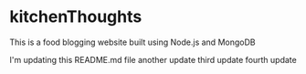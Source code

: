 # kitchenThoughts
This is a food blogging website built using Node.js and MongoDB

I'm updating this README.md file
another update
third update
fourth update 